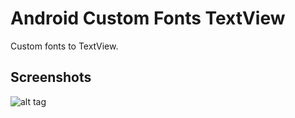 # Android Custom Fonts TextView
Custom fonts to TextView.

## Screenshots

![alt tag](https://github.com/cleidimarviana/custom-textview/blob/master/screenshots/screenshot1.png "Custom Font Text View")

